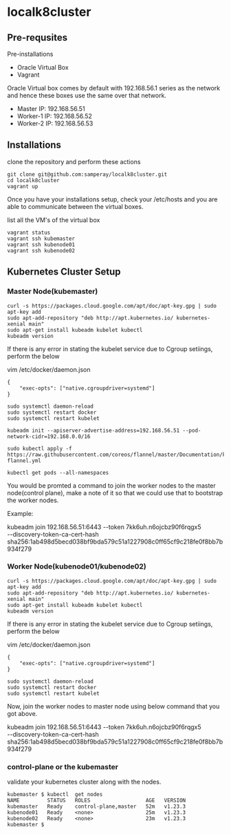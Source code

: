 # localk8cluster

## Pre-requsites

Pre-installations
- Oracle Virtual Box
- Vagrant

Oracle Virtual box comes by default with 192.168.56.1 series as the network and hence these boxes use the same over that network. 

- Master IP: 192.168.56.51
- Worker-1 IP: 192.168.56.52 
- Worker-2 IP: 192.168.56.53

## Installations 

clone the repository and perform these actions 
```
git clone git@github.com:samperay/localk8cluster.git
cd localk8cluster
vagrant up
```

Once you have your installations setup, check your /etc/hosts and you are able to communicate between the virtual boxes. 

list all the VM's of the virtual box

```
vagrant status
vagrant ssh kubemaster
vagrant ssh kubenode01
vagrant ssh kubenode02
```

## Kubernetes Cluster Setup

### Master Node(kubemaster)

```
curl -s https://packages.cloud.google.com/apt/doc/apt-key.gpg | sudo apt-key add
sudo apt-add-repository "deb http://apt.kubernetes.io/ kubernetes-xenial main"
sudo apt-get install kubeadm kubelet kubectl
kubeadm version
```

If there is any error in stating the kubelet service due to Cgroup setiings, perform the below

vim /etc/docker/daemon.json
```
{
    "exec-opts": ["native.cgroupdriver=systemd"]
}
```

```
sudo systemctl daemon-reload
sudo systemctl restart docker
sudo systemctl restart kubelet
```

```
kubeadm init --apiserver-advertise-address=192.168.56.51 --pod-network-cidr=192.168.0.0/16

sudo kubectl apply -f https://raw.githubusercontent.com/coreos/flannel/master/Documentation/kube-flannel.yml

kubectl get pods --all-namespaces
```

You would be promted a command to join the worker nodes to the master node(control plane), make a note of it so that we could use that to bootstrap the worker nodes. 

Example:

kubeadm join 192.168.56.51:6443 --token 7kk6uh.n6ojcbz90f6rqgx5 \
    --discovery-token-ca-cert-hash sha256:1ab498d5becd038bf9bda579c51a1227908c0ff65cf9c218fe0f8bb7b934f279

### Worker Node(kubenode01/kubenode02)

```
curl -s https://packages.cloud.google.com/apt/doc/apt-key.gpg | sudo apt-key add
sudo apt-add-repository "deb http://apt.kubernetes.io/ kubernetes-xenial main"
sudo apt-get install kubeadm kubelet kubectl
kubeadm version
```

If there is any error in stating the kubelet service due to Cgroup setiings, perform the below

vim /etc/docker/daemon.json
```
{
    "exec-opts": ["native.cgroupdriver=systemd"]
}
```

```
sudo systemctl daemon-reload
sudo systemctl restart docker
sudo systemctl restart kubelet
```

Now, join the worker nodes to master node using below command that you got above.

kubeadm join 192.168.56.51:6443 --token 7kk6uh.n6ojcbz90f6rqgx5 \
    --discovery-token-ca-cert-hash sha256:1ab498d5becd038bf9bda579c51a1227908c0ff65cf9c218fe0f8bb7b934f279

### control-plane or the kubemaster

validate your kubernetes cluster along with the nodes. 

```
kubemaster $ kubectl  get nodes
NAME         STATUS   ROLES                  AGE   VERSION
kubemaster   Ready    control-plane,master   52m   v1.23.3
kubenode01   Ready    <none>                 25m   v1.23.3
kubenode02   Ready    <none>                 23m   v1.23.3
kubemaster $
```
